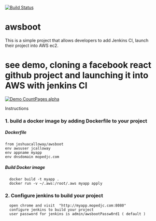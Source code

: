 [![Build Status](https://travis-ci.org/joshuacalloway/awsboot.svg?branch=master)](https://travis-ci.org/joshuacalloway/awsboot)

# awsboot

This is a simple project that allows developers to add Jenkins CI, launch their project into AWS ec2.

# see demo, cloning a facebook react github project and launching it into AWS with jenkins CI
[![Demo CountPages alpha](http://img.youtube.com/vi/RA11JGz8fSQ/default.jpg)](https://www.youtube.com/watch?v=RA11JGz8fSQ)

Instructions
### 1. build a docker image by adding Dockerfile to your project

##### Dockerfile
```
from joshuacalloway/awsboot
env awsuser jcalloway
env appname myapp
env dnsdomain mopedjc.com
```      
        
##### Build Docker image     
      docker build -t myapp .
      docker run -v ~/.aws:/root/.aws myapp apply
    

### 2. Configure jenkins to build your project
      open chrome and visit  "http://myapp.mopedjc.com:8080"
      configure jenkins to build your project
      user password for jenkins is admin/awsbootPassw0rd1 ( default )

